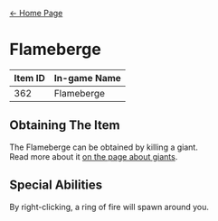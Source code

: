 [← Home Page](../README.md)

# Flameberge
| Item ID | In-game Name |
| ------- | ------------ |
| 362     | Flameberge   |

## Obtaining The Item
The Flameberge can be obtained by killing a giant.  
Read more about it [on the page about giants](../mobs/LilypadGiant.md).

## Special Abilities
By right-clicking, a ring of fire will spawn around you.  
